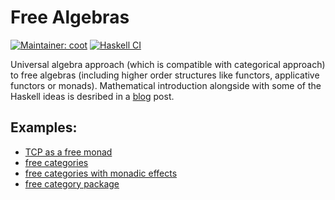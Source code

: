 # Free Algebras
[![Maintainer: coot](https://img.shields.io/badge/maintainer-coot-lightgrey.svg?style=for-the-badge)](http://github.com/coot)
[![Haskell CI](https://img.shields.io/github/actions/workflow/status/coot/free-algebras/ci.yaml?branch=master&label=Build&style=for-the-badge)](https://github.com/coot/free-algebras/actions/workflows/ci.yaml)

Universal algebra approach (which is compatible with categorical approach) to
free algebras (including higher order structures like functors, applicative
functors or monads).  Mathematical introduction alongside with some of the
Haskell ideas is desribed in a [blog](https://coot.me/posts/free-monads.html)
post.

Examples:
---------

* [TCP as a free monad](https://github.com/coot/free-algebras/blob/master/examples/src/Network/TCP.hs)
* [free categories](https://coot.me/posts/kleisli-categories-and-free-monads.html)
* [free categories with monadic effects](https://coot.me/posts/categories-with-monadic-effects.html)
* [free category package](https://hackage.haskell.org/package/free-category)
